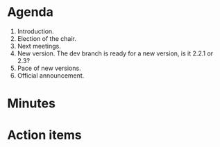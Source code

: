 
# Agenda

1. Introduction.
2. Election of the chair.
3. Next meetings.
4. New version. The dev branch is ready for a new version, is it 2.2.1 or 2.3?
5. Pace of new versions.
6. Official announcement. 

# Minutes

# Action items
